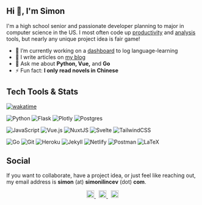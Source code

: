 ## Hi 👋, I'm Simon

I'm a high school senior and passionate developer planning to major in computer science in the US. I most often code up [productivity](https://github.com/Destaq/life-calendar) and [analysis](https://github.com/Destaq/language-statistics) tools, but nearly any unique project idea is fair game!

- 🔭  I’m currently working on a [dashboard](https://github.com/Destaq/language-learning-dashboard) to log language-learning
- 📝  I write articles on [my blog](https://simonilincev.com/blog/)
- 💬  Ask me about **Python, Vue,** and **Go**
- ⚡  Fun fact: **I only read novels in Chinese**

## Tech Tools & Stats

[![wakatime](https://wakatime.com/badge/user/86d68e60-3404-43cd-94b6-e82de814439f.svg?style=for-the-badge)](https://wakatime.com/@86d68e60-3404-43cd-94b6-e82de814439f)

![Python](https://img.shields.io/badge/python-%2314354C.svg?style=for-the-badge&logo=python&logoColor=white)
![Flask](https://img.shields.io/badge/flask-%23000.svg?style=for-the-badge&logo=flask&logoColor=white)
![Plotly](https://img.shields.io/static/v1?style=for-the-badge&message=Plotly&color=3F4F75&logo=Plotly&logoColor=FFFFFF&label=)
![Postgres](https://img.shields.io/badge/postgres-%23316192.svg?style=for-the-badge&logo=postgresql&logoColor=white)

![JavaScript](https://img.shields.io/badge/javascript-%23323330.svg?style=for-the-badge&logo=javascript&logoColor=%23F7DF1E)
![Vue.js](https://img.shields.io/badge/vuejs-%2335495e.svg?style=for-the-badge&logo=vuedotjs&logoColor=%234FC08D)
![NuxtJS](https://img.shields.io/badge/Nuxt-black?style=for-the-badge&logo=nuxt.js&logoColor=white)
![Svelte](https://img.shields.io/badge/svelte-%23f1413d.svg?style=for-the-badge&logo=svelte&logoColor=white)
![TailwindCSS](https://img.shields.io/badge/tailwindcss-%2338B2AC.svg?style=for-the-badge&logo=tailwind-css&logoColor=white)

![Go](https://img.shields.io/badge/go-%2300ADD8.svg?style=for-the-badge&logo=go&logoColor=white)
![Git](https://img.shields.io/badge/git-%23F05033.svg?style=for-the-badge&logo=git&logoColor=white)
![Heroku](https://img.shields.io/badge/heroku-%23430098.svg?style=for-the-badge&logo=heroku&logoColor=white)
![Jekyll](https://img.shields.io/static/v1?style=for-the-badge&message=Jekyll&color=CC0000&logo=Jekyll&logoColor=FFFFFF&label=)
![Netlify](https://img.shields.io/badge/netlify-%23000000.svg?style=for-the-badge&logo=netlify&logoColor=#00C7B7)
![Postman](https://img.shields.io/badge/Postman-FF6C37?style=for-the-badge&logo=postman&logoColor=white)
![LaTeX](https://img.shields.io/badge/latex-%23008080.svg?style=for-the-badge&logo=latex&logoColor=white)

<!--- <p align="left"> <img src="https://github-readme-stats.vercel.app/api?username=destaq&show_icons=true&count_private=true&hide_title=true" /> </p> --->

## Social

If you want to collaborate, have a project idea, or just feel like reaching out, my email address is **simon** (at) **simonilincev** (dot) **com**.
<p align="center">
    <a href="https://stackoverflow.com/users/12876940/destaq?tab=profile">
    <picture>
      <source media="(prefers-color-scheme: light)" srcset=
              "https://cdn.jsdelivr.net/npm/simple-icons@3.0.1/icons/stackoverflow.svg" height="20" width="20">
      <source media="(prefers-color-scheme: dark)" srcset=
              "https://raw.githubusercontent.com/Destaq/destaq.github.io/master/assets/images/other/stackoverflow-light.png" height="20" width="20">
      <img alt="Shows a black logo in light color mode and a white one in dark color mode.">
      </picture>
    </a>
    &nbsp;
    <a href="mailto:simon@simonilincev.com">
  <picture>
        <source media="(prefers-color-scheme: light)" srcset=
              "https://cdn.jsdelivr.net/npm/simple-icons@3.0.1/icons/gmail.svg" height="20" width="20">
      <source media="(prefers-color-scheme: dark)" srcset=
              "https://raw.githubusercontent.com/Destaq/destaq.github.io/master/assets/images/other/gmail-light.png" height="20" width="20">
      <img alt="Shows a black logo in light color mode and a white one in dark color mode.">
    </picture>
    </a>
    &nbsp;
    <a href="https://www.github.com/Destaq">
  <picture>
          <source media="(prefers-color-scheme: light)" srcset=
              "https://cdn.jsdelivr.net/npm/simple-icons@3.0.1/icons/github.svg" height="20" width="20">
      <source media="(prefers-color-scheme: dark)" srcset=
              "https://raw.githubusercontent.com/Destaq/destaq.github.io/master/assets/images/other/github-light.png" height="20" width="20">
      <img alt="Shows a black logo in light color mode and a white one in dark color mode.">
    </picture>
    </a>
</p>
